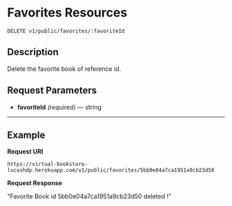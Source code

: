 # Favorites Resources

    DELETE v1/public/favorites/:favoriteId

## Description
Delete the favorite book of reference id.

## Request Parameters

- **favoriteId** _(required)_ — string

***

## Example
**Request URI**

    https://virtual-bookstore-lucashdp.herokuapp.com/v1/public/favorites/5bb0e04a7ca1951a9cb23d50

**Request Response**

"Favorite Book id 5bb0e04a7ca1951a9cb23d50 deleted !"
